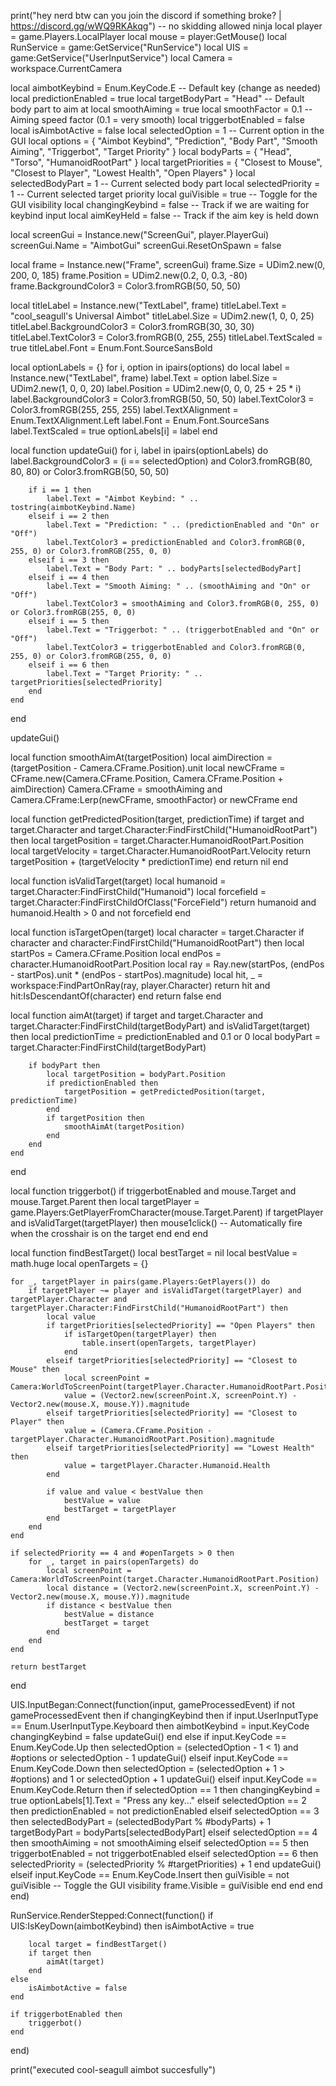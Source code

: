 print("hey nerd btw can you join the discord if something broke? | https://discord.gg/wWQ9RKAkqg")
-- no skidding allowed ninja
local player = game.Players.LocalPlayer
local mouse = player:GetMouse()
local RunService = game:GetService("RunService")
local UIS = game:GetService("UserInputService")
local Camera = workspace.CurrentCamera

local aimbotKeybind = Enum.KeyCode.E -- Default key (change as needed)
local predictionEnabled = true
local targetBodyPart = "Head" -- Default body part to aim at
local smoothAiming = true
local smoothFactor = 0.1 -- Aiming speed factor (0.1 = very smooth)
local triggerbotEnabled = false
local isAimbotActive = false
local selectedOption = 1 -- Current option in the GUI
local options = { "Aimbot Keybind", "Prediction", "Body Part", "Smooth Aiming", "Triggerbot", "Target Priority" }
local bodyParts = { "Head", "Torso", "HumanoidRootPart" }
local targetPriorities = { "Closest to Mouse", "Closest to Player", "Lowest Health", "Open Players" }
local selectedBodyPart = 1 -- Current selected body part
local selectedPriority = 1 -- Current selected target priority
local guiVisible = true -- Toggle for the GUI visibility
local changingKeybind = false -- Track if we are waiting for keybind input
local aimKeyHeld = false -- Track if the aim key is held down

local screenGui = Instance.new("ScreenGui", player.PlayerGui)
screenGui.Name = "AimbotGui"
screenGui.ResetOnSpawn = false

local frame = Instance.new("Frame", screenGui)
frame.Size = UDim2.new(0, 200, 0, 185)
frame.Position = UDim2.new(0.2, 0, 0.3, -80)
frame.BackgroundColor3 = Color3.fromRGB(50, 50, 50)

local titleLabel = Instance.new("TextLabel", frame)
titleLabel.Text = "cool_seagull's Universal Aimbot"
titleLabel.Size = UDim2.new(1, 0, 0, 25)
titleLabel.BackgroundColor3 = Color3.fromRGB(30, 30, 30)
titleLabel.TextColor3 = Color3.fromRGB(0, 255, 255)
titleLabel.TextScaled = true
titleLabel.Font = Enum.Font.SourceSansBold

local optionLabels = {}
for i, option in ipairs(options) do
    local label = Instance.new("TextLabel", frame)
    label.Text = option
    label.Size = UDim2.new(1, 0, 0, 20)
    label.Position = UDim2.new(0, 0, 0, 25 + 25 * i)
    label.BackgroundColor3 = Color3.fromRGB(50, 50, 50)
    label.TextColor3 = Color3.fromRGB(255, 255, 255)
    label.TextXAlignment = Enum.TextXAlignment.Left
    label.Font = Enum.Font.SourceSans
    label.TextScaled = true
    optionLabels[i] = label
end

local function updateGui()
    for i, label in ipairs(optionLabels) do
        label.BackgroundColor3 = (i == selectedOption) and Color3.fromRGB(80, 80, 80) or Color3.fromRGB(50, 50, 50)

        if i == 1 then
            label.Text = "Aimbot Keybind: " .. tostring(aimbotKeybind.Name)
        elseif i == 2 then
            label.Text = "Prediction: " .. (predictionEnabled and "On" or "Off")
            label.TextColor3 = predictionEnabled and Color3.fromRGB(0, 255, 0) or Color3.fromRGB(255, 0, 0)
        elseif i == 3 then
            label.Text = "Body Part: " .. bodyParts[selectedBodyPart]
        elseif i == 4 then
            label.Text = "Smooth Aiming: " .. (smoothAiming and "On" or "Off")
            label.TextColor3 = smoothAiming and Color3.fromRGB(0, 255, 0) or Color3.fromRGB(255, 0, 0)
        elseif i == 5 then
            label.Text = "Triggerbot: " .. (triggerbotEnabled and "On" or "Off")
            label.TextColor3 = triggerbotEnabled and Color3.fromRGB(0, 255, 0) or Color3.fromRGB(255, 0, 0)
        elseif i == 6 then
            label.Text = "Target Priority: " .. targetPriorities[selectedPriority]
        end
    end
end

updateGui()

local function smoothAimAt(targetPosition)
    local aimDirection = (targetPosition - Camera.CFrame.Position).unit
    local newCFrame = CFrame.new(Camera.CFrame.Position, Camera.CFrame.Position + aimDirection)
    Camera.CFrame = smoothAiming and Camera.CFrame:Lerp(newCFrame, smoothFactor) or newCFrame
end

local function getPredictedPosition(target, predictionTime)
    if target and target.Character and target.Character:FindFirstChild("HumanoidRootPart") then
        local targetPosition = target.Character.HumanoidRootPart.Position
        local targetVelocity = target.Character.HumanoidRootPart.Velocity
        return targetPosition + (targetVelocity * predictionTime)
    end
    return nil
end

local function isValidTarget(target)
    local humanoid = target.Character:FindFirstChild("Humanoid")
    local forcefield = target.Character:FindFirstChildOfClass("ForceField")
    return humanoid and humanoid.Health > 0 and not forcefield
end

local function isTargetOpen(target)
    local character = target.Character
    if character and character:FindFirstChild("HumanoidRootPart") then
        local startPos = Camera.CFrame.Position
        local endPos = character.HumanoidRootPart.Position
        local ray = Ray.new(startPos, (endPos - startPos).unit * (endPos - startPos).magnitude)
        local hit, _ = workspace:FindPartOnRay(ray, player.Character)
        return hit and hit:IsDescendantOf(character)
    end
    return false
end

local function aimAt(target)
    if target and target.Character and target.Character:FindFirstChild(targetBodyPart) and isValidTarget(target) then
        local predictionTime = predictionEnabled and 0.1 or 0
        local bodyPart = target.Character:FindFirstChild(targetBodyPart)

        if bodyPart then
            local targetPosition = bodyPart.Position
            if predictionEnabled then
                targetPosition = getPredictedPosition(target, predictionTime)
            end
            if targetPosition then
                smoothAimAt(targetPosition)
            end
        end
    end
end

local function triggerbot()
    if triggerbotEnabled and mouse.Target and mouse.Target.Parent then
        local targetPlayer = game.Players:GetPlayerFromCharacter(mouse.Target.Parent)
        if targetPlayer and isValidTarget(targetPlayer) then
            mouse1click() -- Automatically fire when the crosshair is on the target
        end
    end
end

local function findBestTarget()
    local bestTarget = nil
    local bestValue = math.huge
    local openTargets = {}

    for _, targetPlayer in pairs(game.Players:GetPlayers()) do
        if targetPlayer ~= player and isValidTarget(targetPlayer) and targetPlayer.Character and targetPlayer.Character:FindFirstChild("HumanoidRootPart") then
            local value
            if targetPriorities[selectedPriority] == "Open Players" then
                if isTargetOpen(targetPlayer) then
                    table.insert(openTargets, targetPlayer)
                end
            elseif targetPriorities[selectedPriority] == "Closest to Mouse" then
                local screenPoint = Camera:WorldToScreenPoint(targetPlayer.Character.HumanoidRootPart.Position)
                value = (Vector2.new(screenPoint.X, screenPoint.Y) - Vector2.new(mouse.X, mouse.Y)).magnitude
            elseif targetPriorities[selectedPriority] == "Closest to Player" then
                value = (Camera.CFrame.Position - targetPlayer.Character.HumanoidRootPart.Position).magnitude
            elseif targetPriorities[selectedPriority] == "Lowest Health" then
                value = targetPlayer.Character.Humanoid.Health
            end

            if value and value < bestValue then
                bestValue = value
                bestTarget = targetPlayer
            end
        end
    end

    if selectedPriority == 4 and #openTargets > 0 then
        for _, target in pairs(openTargets) do
            local screenPoint = Camera:WorldToScreenPoint(target.Character.HumanoidRootPart.Position)
            local distance = (Vector2.new(screenPoint.X, screenPoint.Y) - Vector2.new(mouse.X, mouse.Y)).magnitude
            if distance < bestValue then
                bestValue = distance
                bestTarget = target
            end
        end
    end

    return bestTarget
end

UIS.InputBegan:Connect(function(input, gameProcessedEvent)
    if not gameProcessedEvent then
        if changingKeybind then
            if input.UserInputType == Enum.UserInputType.Keyboard then
                aimbotKeybind = input.KeyCode
                changingKeybind = false
                updateGui()
            end
        else
            if input.KeyCode == Enum.KeyCode.Up then
                selectedOption = (selectedOption - 1 < 1) and #options or selectedOption - 1
                updateGui()
            elseif input.KeyCode == Enum.KeyCode.Down then
                selectedOption = (selectedOption + 1 > #options) and 1 or selectedOption + 1
                updateGui()
            elseif input.KeyCode == Enum.KeyCode.Return then
                if selectedOption == 1 then
                    changingKeybind = true
                    optionLabels[1].Text = "Press any key..."
                elseif selectedOption == 2 then
                    predictionEnabled = not predictionEnabled
                elseif selectedOption == 3 then
                    selectedBodyPart = (selectedBodyPart % #bodyParts) + 1
                    targetBodyPart = bodyParts[selectedBodyPart]
                elseif selectedOption == 4 then
                    smoothAiming = not smoothAiming
                elseif selectedOption == 5 then
                    triggerbotEnabled = not triggerbotEnabled
                elseif selectedOption == 6 then
                    selectedPriority = (selectedPriority % #targetPriorities) + 1
                end
                updateGui()
            elseif input.KeyCode == Enum.KeyCode.Insert then
                guiVisible = not guiVisible -- Toggle the GUI visibility
                frame.Visible = guiVisible
            end
        end
    end
end)

RunService.RenderStepped:Connect(function()
    if UIS:IsKeyDown(aimbotKeybind) then
        isAimbotActive = true

        local target = findBestTarget()
        if target then
            aimAt(target)
        end
    else
        isAimbotActive = false
    end

    if triggerbotEnabled then
        triggerbot()
    end
end)

print("executed cool-seagull aimbot succesfully")
